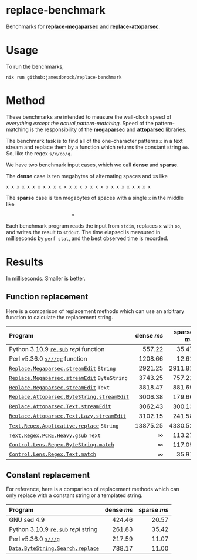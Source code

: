 # replace-benchmark

Benchmarks for
[__replace-megaparsec__](https://github.com/jamesdbrock/replace-megaparsec)
and
[__replace-attoparsec__](https://github.com/jamesdbrock/replace-attoparsec).

# Usage

To run the benchmarks,

```
nix run github:jamesdbrock/replace-benchmark
```

# Method

These benchmarks are intended to measure the wall-clock speed
of *everything except the actual pattern-matching*. Speed of the
pattern-matching is the responsibility of the
[__megaparsec__](http://hackage.haskell.org/package/megaparsec) and
[__attoparsec__](http://hackage.haskell.org/package/attoparsec)
libraries.

The benchmark task is to find all of the one-character patterns `x` in a
text stream and replace them by a function which returns the constant
string `oo`. So, like the regex `s/x/oo/g`.

We have two benchmark input cases, which we call __dense__ and __sparse__.

The __dense__ case is ten megabytes of alternating spaces and `x`s
like

```
x x x x x x x x x x x x x x x x x x x x x x x x x x x x
```

The __sparse__ case is ten megabytes of spaces with a single `x` in the middle
like

```
                         x
```

Each benchmark program reads the input from `stdin`, replaces `x` with `oo`,
and writes the result to `stdout`. The time elapsed is measured
in milliseconds by `perf stat`,
and the best observed time is recorded.

# Results

In milliseconds. Smaller is better.

## Function replacement

Here is a comparison of replacement methods which can use an arbitrary function
to calculate the replacement string.

| Program                                           | dense *ms*  | sparse *ms* |
| :---                                              |      ---: |     ---:  |
| Python 3.10.9 [`re.sub`](https://docs.python.org/3/library/re.html#re.sub) *repl* function | 557.22 | 35.47 |
| Perl  v5.36.0 [`s///ge`](https://perldoc.perl.org/functions/s.html) function | 1208.66 | 12.61 |
| [`Replace.Megaparsec.streamEdit`](https://hackage.haskell.org/package/replace-megaparsec/docs/Replace-Megaparsec.html#v:streamEdit) `String` | 2921.25 | 2911.81 |
| [`Replace.Megaparsec.streamEdit`](https://hackage.haskell.org/package/replace-megaparsec/docs/Replace-Megaparsec.html#v:streamEdit) `ByteString` | 3743.25 | 757.21 |
| [`Replace.Megaparsec.streamEdit`](https://hackage.haskell.org/package/replace-megaparsec/docs/Replace-Megaparsec.html#v:streamEdit) `Text` | 3818.47 | 881.69 |
| [`Replace.Attoparsec.ByteString.streamEdit`](https://hackage.haskell.org/package/replace-attoparsec/docs/Replace-Attoparsec-ByteString.html#v:streamEdit) | 3006.38 | 179.66 |
| [`Replace.Attoparsec.Text.streamEdit`](https://hackage.haskell.org/package/replace-attoparsec/docs/Replace-Attoparsec-Text.html#v:streamEdit) | 3062.43 | 300.13 |
| [`Replace.Attoparsec.Text.Lazy.streamEdit`](https://hackage.haskell.org/package/replace-attoparsec/docs/Replace-Attoparsec-Text-Lazy.html#v:streamEdit) | 3102.15 | 241.58 |
| [`Text.Regex.Applicative.replace`](http://hackage.haskell.org/package/regex-applicative/docs/Text-Regex-Applicative.html#v:replace) `String` | 13875.25 | 4330.52 |
| [`Text.Regex.PCRE.Heavy.gsub`](http://hackage.haskell.org/package/pcre-heavy/docs/Text-Regex-PCRE-Heavy.html#v:gsub) `Text` | ∞ | 113.27 |
| [`Control.Lens.Regex.ByteString.match`](https://hackage.haskell.org/package/lens-regex-pcre/docs/Control-Lens-Regex-ByteString.html#v:match) | ∞ | 117.05 |
| [`Control.Lens.Regex.Text.match`](https://hackage.haskell.org/package/lens-regex-pcre/docs/Control-Lens-Regex-Text.html#v:match) | ∞ | 35.97 |

## Constant replacement

For reference, here is a comparison of replacement methods which can only
replace with a constant string or a templated string.

| Program                                    | dense  *ms* | sparse *ms* |
| :---                                       |     ---: |    ---: |
| GNU sed 4.9 | 424.46 | 20.57 |
| Python 3.10.9 [`re.sub`](https://docs.python.org/3/library/re.html#re.sub) *repl* string | 261.83 | 35.42 |
| Perl  v5.36.0 [`s///g`](https://perldoc.perl.org/functions/s.html) | 217.59 | 11.07 |
| [`Data.ByteString.Search.replace`](http://hackage.haskell.org/package/stringsearch/docs/Data-ByteString-Search.html#v:replace) | 788.17 | 11.00

